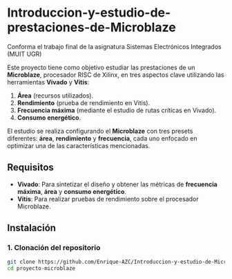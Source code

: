 # Introduccion-y-estudio-de-prestaciones-de-Microblaze
Conforma el trabajo final de la asignatura Sistemas Electrónicos Integrados (MUIT UGR)


Este proyecto tiene como objetivo estudiar las prestaciones de un **Microblaze**, procesador RISC de Xilinx, en tres aspectos clave utilizando las herramientas **Vivado** y **Vitis**:
1. **Área** (recursos utilizados).
2. **Rendimiento** (prueba de rendimiento en Vitis).
3. **Frecuencia máxima** (mediante el estudio de rutas críticas en Vivado).
4. **Consumo energético**.

El estudio se realiza configurando el **Microblaze** con tres presets diferentes: **área**, **rendimiento** y **frecuencia**, cada uno enfocado en optimizar una de las características mencionadas.

## Requisitos

- **Vivado**: Para sintetizar el diseño y obtener las métricas de **frecuencia máxima**, **área** y **consumo energético**.
- **Vitis**: Para realizar pruebas de rendimiento sobre el procesador Microblaze.

## Instalación

### 1. Clonación del repositorio

```bash
git clone https://github.com/Enrique-AZC/Introduccion-y-estudio-de-Microblaze
cd proyecto-microblaze

